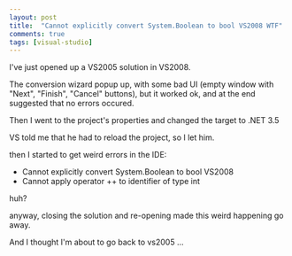 ```yaml
---
layout: post
title:  "Cannot explicitly convert System.Boolean to bool VS2008 WTF"
comments: true
tags: [visual-studio]
---
```



I've just opened up a VS2005 solution in VS2008.

The conversion wizard popup up, with some bad UI (empty window with "Next", "Finish", "Cancel" buttons), but it worked ok, and at the end suggested that no errors occured.



Then I went to the project's properties and changed the target to .NET 3.5



VS told me that he had to reload the project, so I let him.



then I started to get weird errors in the IDE:
- Cannot explicitly convert System.Boolean to bool VS2008 
- Cannot apply operator ++ to identifier of type int



huh?



anyway, closing the solution and re-opening made this weird happening go away.



And I thought I'm about to go back to vs2005 ... 


